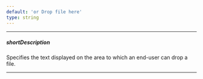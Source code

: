 ```yaml
---
default: 'or Drop file here'
type: string
---
```

---
##### shortDescription
Specifies the text displayed on the area to which an end-user can drop a file.

---
